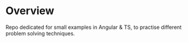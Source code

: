 # Overview

Repo dedicated for small examples in Angular & TS, to practise different problem solving techniques.